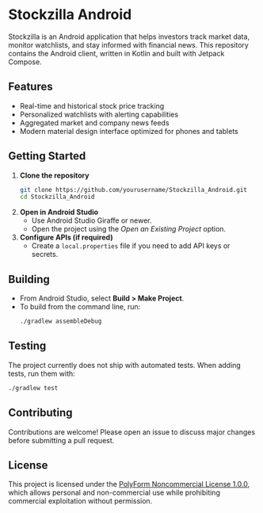 # Stockzilla Android

Stockzilla is an Android application that helps investors track market data, monitor watchlists, and stay informed with financial news. This repository contains the Android client, written in Kotlin and built with Jetpack Compose.

## Features
- Real-time and historical stock price tracking
- Personalized watchlists with alerting capabilities
- Aggregated market and company news feeds
- Modern material design interface optimized for phones and tablets

## Getting Started
1. **Clone the repository**
   ```bash
   git clone https://github.com/yourusername/Stockzilla_Android.git
   cd Stockzilla_Android
   ```
2. **Open in Android Studio**
   - Use Android Studio Giraffe or newer.
   - Open the project using the *Open an Existing Project* option.
3. **Configure APIs (if required)**
   - Create a `local.properties` file if you need to add API keys or secrets.

## Building
- From Android Studio, select **Build > Make Project**.
- To build from the command line, run:
  ```bash
  ./gradlew assembleDebug
  ```

## Testing
The project currently does not ship with automated tests. When adding tests, run them with:
```bash
./gradlew test
```

## Contributing
Contributions are welcome! Please open an issue to discuss major changes before submitting a pull request.

## License
This project is licensed under the [PolyForm Noncommercial License 1.0.0](LICENSE), which allows personal and non-commercial use while prohibiting commercial exploitation without permission.

